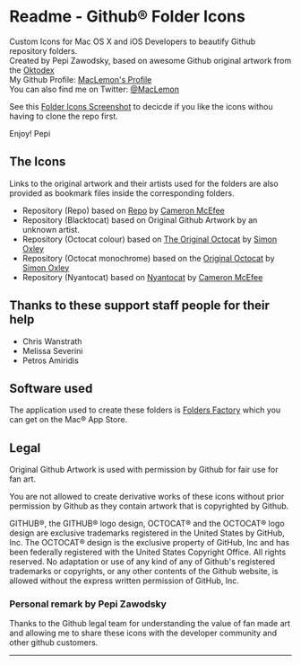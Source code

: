 # Readme - Github® Folder Icons

Custom Icons for Mac OS X and iOS Developers to beautify Github repository folders.  
Created by Pepi Zawodsky, based on awesome Github original artwork from the [Oktodex][6]   
My Github Profile: [MacLemon's Profile][4]  
You can also find me on Twitter: [@MacLemon][3]  

See this [Folder Icons Screenshot][11] to decicde if you like the icons withou having to clone the repo first.

Enjoy!
Pepi


## The Icons
Links to the original artwork and their artists used for the folders are also provided as bookmark files inside the corresponding folders.

- Repository (Repo) based on [Repo][2] by [Cameron McEfee][7]
- Repository (Blacktocat) based on Original Github Artwork by an unknown artist.
- Repository (Octocat colour) based on [The Original Octocat][8] by [Simon Oxley][9]
- Repository (Octocat monochrome) based on the [Original Octocat][8] by [Simon Oxley][9]
- Repository (Nyantocat) based on [Nyantocat][10] by [Cameron McEfee][7]


## Thanks to these support staff people for their help
* Chris Wanstrath
* Melissa Severini
* Petros Amiridis


## Software used
The application used to create these folders is [Folders Factory][1] which you can get on the Mac® App Store.


## Legal

Original Github Artwork is used with permission by Github for fair use for fan art.

You are not allowed to create derivative works of these icons without prior permission by Github as they contain artwork that is copyrighted by Github.

GITHUB®, the GITHUB® logo design, OCTOCAT® and the OCTOCAT® logo design are exclusive trademarks registered in the United States by GitHub, Inc. The OCTOCAT® design is the exclusive property of GitHub, Inc and has been federally registered with the United States Copyright Office. All rights reserved. No adaptation or use of any kind of any of Github's registered trademarks or copyrights, or any other contents of the Github website, is allowed without the express written permission of GitHub, Inc.

### Personal remark by Pepi Zawodsky
Thanks to the Github legal team for understanding the value of fan made art and allowing me to share these icons with the developer community and other github customers.

---
[1]:http://j.mp/nBcDro "Folders Factory"
[2]:http://octodex.github.com/#repo "Repo"
[3]:https://twitter.com/MacLemon "@MacLemon"
[4]:https://github.com/MacLemon "MacLemon's Profile - Github"
[5]:https://github.com/ "Github"
[6]:http://octodex.github.com/ "Oktodex"
[7]:https://github.com/cameronmcefee "Cameron McEfee"
[8]:http://octodex.github.com/#original "Original Octocat"
[9]:http://www.idokungfoo.com/ "Simon Oxley"
[10]:http://octodex.github.com/#nyantocat "Nyantocat"
[11]:https://github.com/MacLemon/Github-Folder-Icons/blob/master/Screenshot.png "Folder Icons Screenshot.png"

